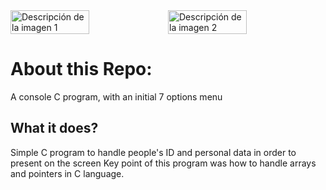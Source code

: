 <div style="display: flex;">
  <img src="[URL_de_la_imagen_1](https://github.com/AlvaroPersichini/P1_ANSI_C/blob/master/Lenguaje-C.jpg)" alt="Descripción de la imagen 1" style="width: 50%;" />
  <img src="[URL_de_la_imagen_2](https://github.com/AlvaroPersichini/P1_ANSI_C/blob/master/lenguajeC_pivoteo.jpg)" alt="Descripción de la imagen 2" style="width: 50%;" />
</div>


# About this Repo:  
A console C program, with an initial 7 options menu

## What it does?
Simple C program to handle people's ID and personal data in order to present on the screen
Key point of this program was how to handle arrays and pointers in C language.
